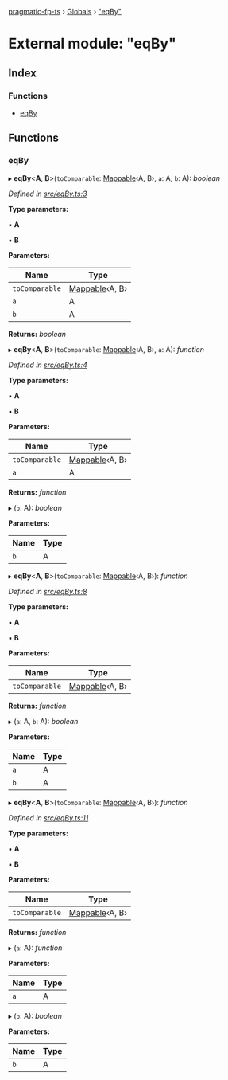 [pragmatic-fp-ts](../README.md) › [Globals](../globals.md) › ["eqBy"](_eqby_.md)

# External module: "eqBy"

## Index

### Functions

* [eqBy](_eqby_.md#eqby)

## Functions

###  eqBy

▸ **eqBy**<**A**, **B**>(`toComparable`: [Mappable](_types_.md#mappable)‹A, B›, `a`: A, `b`: A): *boolean*

*Defined in [src/eqBy.ts:3](https://github.com/hermann-p/pragmatic-fp-ts/blob/79e5127/src/eqBy.ts#L3)*

**Type parameters:**

▪ **A**

▪ **B**

**Parameters:**

Name | Type |
------ | ------ |
`toComparable` | [Mappable](_types_.md#mappable)‹A, B› |
`a` | A |
`b` | A |

**Returns:** *boolean*

▸ **eqBy**<**A**, **B**>(`toComparable`: [Mappable](_types_.md#mappable)‹A, B›, `a`: A): *function*

*Defined in [src/eqBy.ts:4](https://github.com/hermann-p/pragmatic-fp-ts/blob/79e5127/src/eqBy.ts#L4)*

**Type parameters:**

▪ **A**

▪ **B**

**Parameters:**

Name | Type |
------ | ------ |
`toComparable` | [Mappable](_types_.md#mappable)‹A, B› |
`a` | A |

**Returns:** *function*

▸ (`b`: A): *boolean*

**Parameters:**

Name | Type |
------ | ------ |
`b` | A |

▸ **eqBy**<**A**, **B**>(`toComparable`: [Mappable](_types_.md#mappable)‹A, B›): *function*

*Defined in [src/eqBy.ts:8](https://github.com/hermann-p/pragmatic-fp-ts/blob/79e5127/src/eqBy.ts#L8)*

**Type parameters:**

▪ **A**

▪ **B**

**Parameters:**

Name | Type |
------ | ------ |
`toComparable` | [Mappable](_types_.md#mappable)‹A, B› |

**Returns:** *function*

▸ (`a`: A, `b`: A): *boolean*

**Parameters:**

Name | Type |
------ | ------ |
`a` | A |
`b` | A |

▸ **eqBy**<**A**, **B**>(`toComparable`: [Mappable](_types_.md#mappable)‹A, B›): *function*

*Defined in [src/eqBy.ts:11](https://github.com/hermann-p/pragmatic-fp-ts/blob/79e5127/src/eqBy.ts#L11)*

**Type parameters:**

▪ **A**

▪ **B**

**Parameters:**

Name | Type |
------ | ------ |
`toComparable` | [Mappable](_types_.md#mappable)‹A, B› |

**Returns:** *function*

▸ (`a`: A): *function*

**Parameters:**

Name | Type |
------ | ------ |
`a` | A |

▸ (`b`: A): *boolean*

**Parameters:**

Name | Type |
------ | ------ |
`b` | A |
